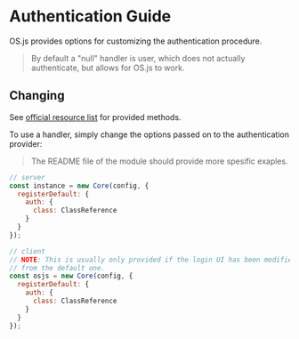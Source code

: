# Authentication Guide

OS.js provides options for customizing the authentication procedure.

> By default a "null" handler is user, which does not actually authenticate, but allows for OS.js to work.

## Changing

See [official resource list](/resource/official/README.md) for provided methods.

To use a handler, simply change the options passed on to the authentication provider:

> The README file of the module should provide more spesific exaples.

```javascript
// server
const instance = new Core(config, {
  registerDefault: {
    auth: {
      class: ClassReference
    }
  }
});

// client
// NOTE: This is usually only provided if the login UI has been modified
// from the default one.
const osjs = new Core(config, {
  registerDefault: {
    auth: {
      class: ClassReference
    }
  }
});
```
